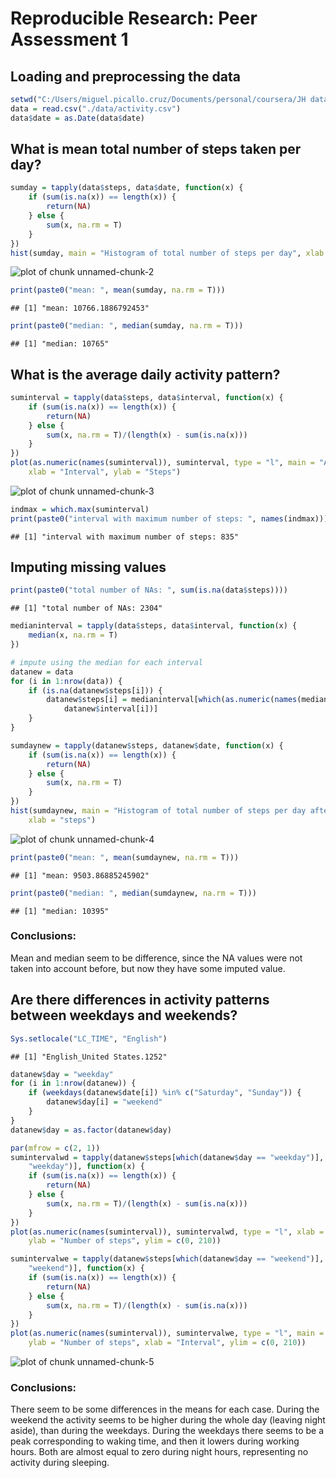 # Reproducible Research: Peer Assessment 1

## Loading and preprocessing the data

```r
setwd("C:/Users/miguel.picallo.cruz/Documents/personal/coursera/JH data science/reproducible research")
data = read.csv("./data/activity.csv")
data$date = as.Date(data$date)
```


## What is mean total number of steps taken per day?

```r
sumday = tapply(data$steps, data$date, function(x) {
    if (sum(is.na(x)) == length(x)) {
        return(NA)
    } else {
        sum(x, na.rm = T)
    }
})
hist(sumday, main = "Histogram of total number of steps per day", xlab = "steps")
```

![plot of chunk unnamed-chunk-2](figure/unnamed-chunk-2.png) 

```r
print(paste0("mean: ", mean(sumday, na.rm = T)))
```

```
## [1] "mean: 10766.1886792453"
```

```r
print(paste0("median: ", median(sumday, na.rm = T)))
```

```
## [1] "median: 10765"
```


## What is the average daily activity pattern?

```r
suminterval = tapply(data$steps, data$interval, function(x) {
    if (sum(is.na(x)) == length(x)) {
        return(NA)
    } else {
        sum(x, na.rm = T)/(length(x) - sum(is.na(x)))
    }
})
plot(as.numeric(names(suminterval)), suminterval, type = "l", main = "Average number of steps per interval", 
    xlab = "Interval", ylab = "Steps")
```

![plot of chunk unnamed-chunk-3](figure/unnamed-chunk-3.png) 

```r
indmax = which.max(suminterval)
print(paste0("interval with maximum number of steps: ", names(indmax)))
```

```
## [1] "interval with maximum number of steps: 835"
```


## Imputing missing values

```r
print(paste0("total number of NAs: ", sum(is.na(data$steps))))
```

```
## [1] "total number of NAs: 2304"
```

```r
medianinterval = tapply(data$steps, data$interval, function(x) {
    median(x, na.rm = T)
})

# impute using the median for each interval
datanew = data
for (i in 1:nrow(data)) {
    if (is.na(datanew$steps[i])) {
        datanew$steps[i] = medianinterval[which(as.numeric(names(medianinterval)) == 
            datanew$interval[i])]
    }
}

sumdaynew = tapply(datanew$steps, datanew$date, function(x) {
    if (sum(is.na(x)) == length(x)) {
        return(NA)
    } else {
        sum(x, na.rm = T)
    }
})
hist(sumdaynew, main = "Histogram of total number of steps per day after imputing", 
    xlab = "steps")
```

![plot of chunk unnamed-chunk-4](figure/unnamed-chunk-4.png) 

```r
print(paste0("mean: ", mean(sumdaynew, na.rm = T)))
```

```
## [1] "mean: 9503.86885245902"
```

```r
print(paste0("median: ", median(sumdaynew, na.rm = T)))
```

```
## [1] "median: 10395"
```


### Conclusions:
Mean and median seem to be difference, since the NA values were not taken into account before, but now they have some imputed value.

## Are there differences in activity patterns between weekdays and weekends?

```r
Sys.setlocale("LC_TIME", "English")
```

```
## [1] "English_United States.1252"
```

```r
datanew$day = "weekday"
for (i in 1:nrow(datanew)) {
    if (weekdays(datanew$date[i]) %in% c("Saturday", "Sunday")) {
        datanew$day[i] = "weekend"
    }
}
datanew$day = as.factor(datanew$day)

par(mfrow = c(2, 1))
sumintervalwd = tapply(datanew$steps[which(datanew$day == "weekday")], datanew$interval[which(datanew$day == 
    "weekday")], function(x) {
    if (sum(is.na(x)) == length(x)) {
        return(NA)
    } else {
        sum(x, na.rm = T)/(length(x) - sum(is.na(x)))
    }
})
plot(as.numeric(names(suminterval)), sumintervalwd, type = "l", xlab = "", main = "weekday", 
    ylab = "Number of steps", ylim = c(0, 210))

sumintervalwe = tapply(datanew$steps[which(datanew$day == "weekend")], datanew$interval[which(datanew$day == 
    "weekend")], function(x) {
    if (sum(is.na(x)) == length(x)) {
        return(NA)
    } else {
        sum(x, na.rm = T)/(length(x) - sum(is.na(x)))
    }
})
plot(as.numeric(names(suminterval)), sumintervalwe, type = "l", main = "weekend", 
    ylab = "Number of steps", xlab = "Interval", ylim = c(0, 210))
```

![plot of chunk unnamed-chunk-5](figure/unnamed-chunk-5.png) 


### Conclusions:
There seem to be some differences in the means for each case. During the weekend the activity seems to be higher during the whole day (leaving night aside), than during the weekdays. During the weekdays there seems to be a peak corresponding to waking time, and then it lowers during working hours. Both are almost equal to zero during night hours, representing no activity during sleeping.

